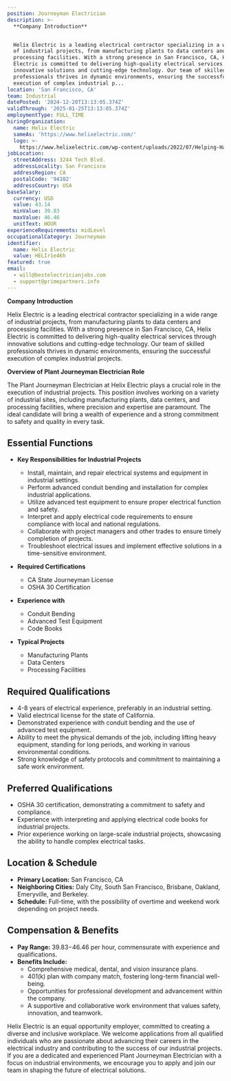 ```yaml
---
position: Journeyman Electrician
description: >-
  **Company Introduction**


  Helix Electric is a leading electrical contractor specializing in a wide range
  of industrial projects, from manufacturing plants to data centers and
  processing facilities. With a strong presence in San Francisco, CA, Helix
  Electric is committed to delivering high-quality electrical services through
  innovative solutions and cutting-edge technology. Our team of skilled
  professionals thrives in dynamic environments, ensuring the successful
  execution of complex industrial p...
location: 'San Francisco, CA'
team: Industrial
datePosted: '2024-12-20T13:13:05.374Z'
validThrough: '2025-01-25T13:13:05.374Z'
employmentType: FULL_TIME
hiringOrganization:
  name: Helix Electric
  sameAs: 'https://www.helixelectric.com/'
  logo: >-
    https://www.helixelectric.com/wp-content/uploads/2022/07/Helping-Hands-Logo_Blue-e1656694113799.jpg
jobLocation:
  streetAddress: 3244 Tech Blvd.
  addressLocality: San Francisco
  addressRegion: CA
  postalCode: '94102'
  addressCountry: USA
baseSalary:
  currency: USD
  value: 43.14
  minValue: 39.83
  maxValue: 46.46
  unitText: HOUR
experienceRequirements: midLevel
occupationalCategory: Journeyman
identifier:
  name: Helix Electric
  value: HELIr1e46h
featured: true
email:
  - will@bestelectricianjobs.com
  - support@primepartners.info
---
```




**Company Introduction**

Helix Electric is a leading electrical contractor specializing in a wide range of industrial projects, from manufacturing plants to data centers and processing facilities. With a strong presence in San Francisco, CA, Helix Electric is committed to delivering high-quality electrical services through innovative solutions and cutting-edge technology. Our team of skilled professionals thrives in dynamic environments, ensuring the successful execution of complex industrial projects.

**Overview of Plant Journeyman Electrician Role**

The Plant Journeyman Electrician at Helix Electric plays a crucial role in the execution of industrial projects. This position involves working on a variety of industrial sites, including manufacturing plants, data centers, and processing facilities, where precision and expertise are paramount. The ideal candidate will bring a wealth of experience and a strong commitment to safety and quality in every task.

## Essential Functions

- **Key Responsibilities for Industrial Projects**
  - Install, maintain, and repair electrical systems and equipment in industrial settings.
  - Perform advanced conduit bending and installation for complex industrial applications.
  - Utilize advanced test equipment to ensure proper electrical function and safety.
  - Interpret and apply electrical code requirements to ensure compliance with local and national regulations.
  - Collaborate with project managers and other trades to ensure timely completion of projects.
  - Troubleshoot electrical issues and implement effective solutions in a time-sensitive environment.

- **Required Certifications**
  - CA State Journeyman License
  - OSHA 30 Certification

- **Experience with**
  - Conduit Bending
  - Advanced Test Equipment
  - Code Books

- **Typical Projects**
  - Manufacturing Plants
  - Data Centers
  - Processing Facilities

## Required Qualifications

- 4-8 years of electrical experience, preferably in an industrial setting.
- Valid electrical license for the state of California.
- Demonstrated experience with conduit bending and the use of advanced test equipment.
- Ability to meet the physical demands of the job, including lifting heavy equipment, standing for long periods, and working in various environmental conditions.
- Strong knowledge of safety protocols and commitment to maintaining a safe work environment.

## Preferred Qualifications

- OSHA 30 certification, demonstrating a commitment to safety and compliance.
- Experience with interpreting and applying electrical code books for industrial projects.
- Prior experience working on large-scale industrial projects, showcasing the ability to handle complex electrical tasks.

## Location & Schedule

- **Primary Location:** San Francisco, CA
- **Neighboring Cities:** Daly City, South San Francisco, Brisbane, Oakland, Emeryville, and Berkeley.
- **Schedule:** Full-time, with the possibility of overtime and weekend work depending on project needs.

## Compensation & Benefits

- **Pay Range:** $39.83-$46.46 per hour, commensurate with experience and qualifications.
- **Benefits Include:**
  - Comprehensive medical, dental, and vision insurance plans.
  - 401(k) plan with company match, fostering long-term financial well-being.
  - Opportunities for professional development and advancement within the company.
  - A supportive and collaborative work environment that values safety, innovation, and teamwork.

Helix Electric is an equal opportunity employer, committed to creating a diverse and inclusive workplace. We welcome applications from all qualified individuals who are passionate about advancing their careers in the electrical industry and contributing to the success of our industrial projects. If you are a dedicated and experienced Plant Journeyman Electrician with a focus on industrial environments, we encourage you to apply and join our team in shaping the future of electrical solutions.
